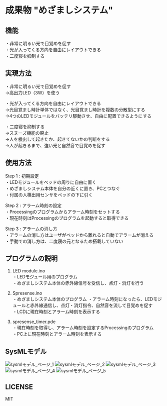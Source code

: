 # 成果物 "めざましシステム"

## 機能  
・非常に明るい光で目覚めを促す  
・光が入ってくる方向を自由にレイアウトできる  
・二度寝を抑制する  

## 実現方法  
・非常に明るい光で目覚めを促す  
→高出力LED（3W）を使う  

・光が入ってくる方向を自由にレイアウトできる  
→光目覚まし時計単体ではなく、光目覚まし時計を複数の分散型にする  
→4つのLEDモジュールをバッテリ駆動させ、自由に配置できるようにする  

・二度寝を抑制する  
→スヌーズ機能の廃止  
→人を検出して起きたか、起きてないかの判断をする  
→人が起きるまで、強い光と自然音で目覚めを促す  

## 使用方法  
Step 1 : 初期設定  
・LEDモジュールをベッドの周りに自由に置く  
・めざましシステム本体を自分の近くに置き、PCとつなぐ  
・付属の人検出用センサをベッドの下に引く

Step 2 : アラーム時刻の設定  
・Processingのプログラムからアラーム時刻をセットする  
・現在時刻はProcessingのプログラムを起動すると取得できる  

Step 3 : アラームの消し方  
・アラームの消し方はユーザがベッドから離れると自動でアラームが消える  
・手動での消し方は、二度寝の元となるため搭載していない  

## プログラムの説明  
1. LED module.ino  
・LEDモジュール用のプログラム  
・めざましシステム本体の赤外線信号を受信し、点灯・消灯を行う  

2. Spresense.ino  
・めざましシステム本体のプログラム
・アラーム時刻になったら、LEDモジュールと赤外線通信し、点灯・消灯指令、自然音を流して目覚めを促す  
・LCDに現在時刻とアラーム時刻を表示する  

3. spresense_timer.pde  
・現在時刻を取得し、アラーム時刻を設定するProcessingのプログラム  
・PC上に現在時刻とアラーム時刻を表示する  

## SysMLモデル  
![sysmlモデル_ページ_1](https://user-images.githubusercontent.com/76985880/104990268-9d287780-5a5f-11eb-8368-892a3f76bb32.jpg)
![sysmlモデル_ページ_2](https://user-images.githubusercontent.com/76985880/104990270-9dc10e00-5a5f-11eb-9454-f31c2d6c03ea.jpg)
![sysmlモデル_ページ_3](https://user-images.githubusercontent.com/76985880/104990264-9bf74a80-5a5f-11eb-9262-649e2e253dc7.jpg)
![sysmlモデル_ページ_4](https://user-images.githubusercontent.com/76985880/104990266-9c8fe100-5a5f-11eb-850c-4d9bf617edf3.jpg)
![sysmlモデル_ページ_5](https://user-images.githubusercontent.com/76985880/104990267-9d287780-5a5f-11eb-8c88-0a7f36ae381e.jpg)

## LICENSE  
MIT  